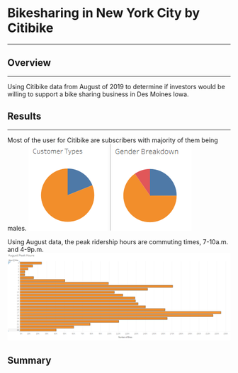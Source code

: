 # Bikesharing in New York City by Citibike
---

## Overview
---
Using Citibike data from August of 2019 to determine if investors would be 
willing to support a bike sharing business in Des Moines Iowa.  

## Results
---
Most of the user for Citibike are subscribers with majority of them being males.
![Customer Type](/images/customerType.png)
![Gender](/images/gender.png)

Using August data, the peak ridership hours are commuting times, 7-10a.m. and 4-9p.m.
![Peak Riding Times](/images/peakTimes.png)


## Summary